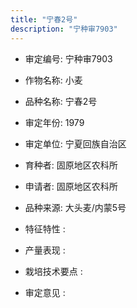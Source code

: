 ```yaml
---
title: "宁春2号"
description: "宁种审7903"
---
```

* 审定编号:  宁种审7903

*  作物名称:  小麦

*  品种名称:  宁春2号

*  审定年份:  1979

*  审定单位:  宁夏回族自治区

* 育种者:  固原地区农科所

*  申请者:  固原地区农科所

*  品种来源:  大头麦/内蒙5号

*  特征特性 : 

 
*  产量表现 : 


*  栽培技术要点 : 


*  审定意见 : 

